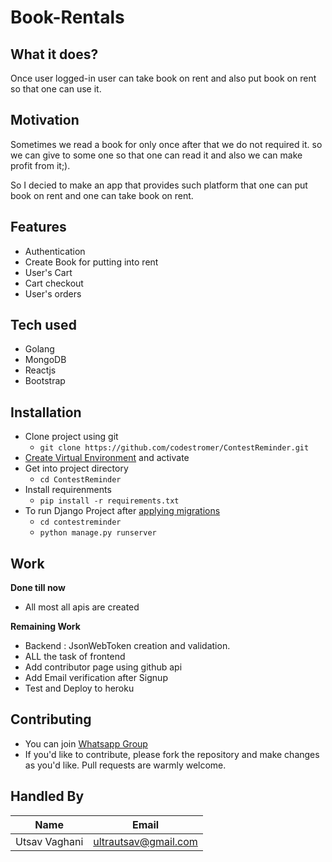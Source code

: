 # Book-Rentals

## What it does?
Once user logged-in user can take book on rent and also put book on rent so that one can use it.


## Motivation
Sometimes we read a book for only once after that we do not required it. so we can give to some one so that one can read it and also we can make profit from it;).

So I decied to make an app that provides such platform that one can put book on rent and one can take book on rent.

## Features
* Authentication
* Create Book for putting into rent
* User's Cart
* Cart checkout
* User's orders

## Tech used

* Golang
* MongoDB
* Reactjs
* Bootstrap

## Installation

* Clone project using git
  * `git clone https://github.com/codestromer/ContestReminder.git`
* [Create Virtual Environment](https://docs.python.org/3/library/venv.html) and activate
* Get into project directory
  * `cd ContestReminder`
* Install requirenments
  * `pip install -r requirements.txt`
* To run Django Project after [applying migrations](https://docs.djangoproject.com/en/3.1/topics/migrations/)
  * `cd contestreminder`
  * `python manage.py runserver`

## Work

**Done till now**
* All most all apis are created

**Remaining Work**
* Backend : JsonWebToken creation and validation.
* ALL the task of frontend
* Add contributor page using github api
* Add Email verification after Signup
* Test and Deploy to heroku

## Contributing

* You can join [Whatsapp Group](https://chat.whatsapp.com/DzgB1KsgFbU2OK2c6VJkAY)
* If you'd like to contribute, please fork the repository and make changes as you'd like. Pull requests are warmly welcome.

## Handled By

| Name | Email |
|---|---|
|Utsav Vaghani  | ultrautsav@gmail.com |

